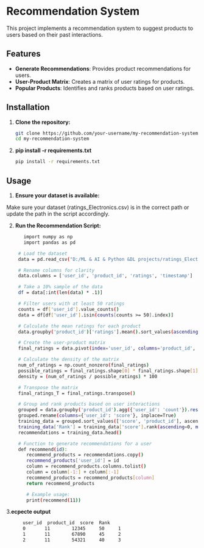 
# Recommendation System

This project implements a recommendation system to suggest products to users based on their past interactions.

## Features

- **Generate Recommendations**: Provides product recommendations for users.
- **User-Product Matrix**: Creates a matrix of user ratings for products.
- **Popular Products**: Identifies and ranks products based on user ratings.

## Installation

1. **Clone the repository:**

   ```bash
   git clone https://github.com/your-username/my-recommendation-system.git
   cd my-recommendation-system

2. **pip install -r requirements.txt**

   ```bash
   pip install -r requirements.txt

## Usage

1. **Ensure your dataset is available:**

Make sure your dataset (ratings_Electronics.csv) is in the correct path or update the path in the script accordingly.

2. **Run the Recommendation Script:**
   ```bash
      import numpy as np
      import pandas as pd

    # Load the dataset
    data = pd.read_csv("D:/ML & AI & Python &DL projects/ratings_Electronics (1).csv")

    # Rename columns for clarity
    data.columns = ['user_id', 'product_id', 'ratings', 'timestamp']

    # Take a 10% sample of the data
    df = data[:int(len(data) * .1)]

    # Filter users with at least 50 ratings
    counts = df['user_id'].value_counts()
    data = df[df['user_id'].isin(counts[counts >= 50].index)]

    # Calculate the mean ratings for each product
    data.groupby('product_id')['ratings'].mean().sort_values(ascending=False)

    # Create the user-product matrix
    final_ratings = data.pivot(index='user_id', columns='product_id', values='ratings').fillna(0)

    # Calculate the density of the matrix
    num_of_ratings = np.count_nonzero(final_ratings)
    possible_ratings = final_ratings.shape[0] * final_ratings.shape[1]
    density = (num_of_ratings / possible_ratings) * 100

    # Transpose the matrix
    final_ratings_T = final_ratings.transpose()

    # Group and rank products based on user interactions
    grouped = data.groupby('product_id').agg({'user_id': 'count'}).reset_index()
    grouped.rename(columns={'user_id': 'score'}, inplace=True)
    training_data = grouped.sort_values(['score', 'product_id'], ascending=[0, 1])
    training_data['Rank'] = training_data['score'].rank(ascending=0, method='first')
    recommendations = training_data.head()

    # Function to generate recommendations for a user
    def recommend(id):
       recommend_products = recommendations.copy()
       recommend_products['user_id'] = id
       column = recommend_products.columns.tolist()
       column = column[-1:] + column[:-1]
       recommend_products = recommend_products[column]
       return recommend_products

       # Example usage:
       print(recommend(11))
3.**ecpecte output**
   ```bash
         user_id  product_id  score  Rank
         0       11        12345     50     1
         1       11        67890     45     2
         2       11        54321     40     3



   
  

